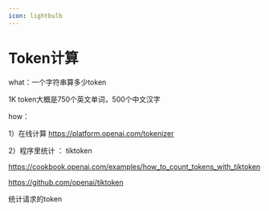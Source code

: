 ```yaml
---
icon: lightbulb
---
```

# Token计算

what：一个字符串算多少token

1K token大概是750个英文单词，500个中文汉字

how：

1）在线计算  https://platform.openai.com/tokenizer

2）程序里统计 ： tiktoken

https://cookbook.openai.com/examples/how_to_count_tokens_with_tiktoken

https://github.com/openai/tiktoken

统计请求的token